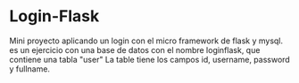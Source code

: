 # Login-Flask
Mini proyecto aplicando un login con el micro framework de flask y mysql.
es un ejercicio con una base de datos con el nombre loginflask, que contiene una tabla "user"
La table tiene los campos id, username, password y fullname.
